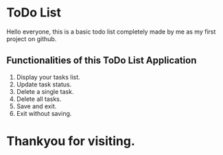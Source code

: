 # ToDo List
Hello everyone, this is a basic todo list completely made by me as my first project on github.<br>
<h2>Functionalities of this ToDo List Application</h2>

1. Display your tasks list.<br>
2. Update task status.<br>
3. Delete a single task.<br>
4. Delete all tasks.<br>
5. Save and exit.<br>
6. Exit without saving.<br>

<h1>Thankyou for visiting.<h1>